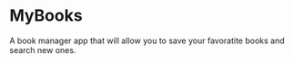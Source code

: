 # MyBooks

A book manager app that will allow you to save your favoratite books and search new ones.